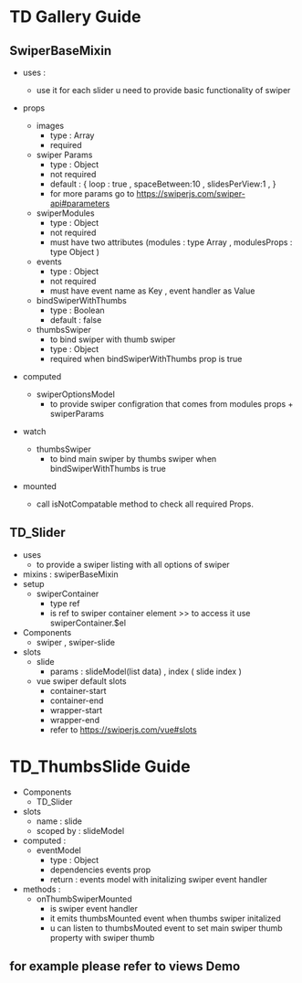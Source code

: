 # TD Gallery Guide

## SwiperBaseMixin

- uses :
  - use it for each slider u need to provide basic functionality of swiper

- props
  - images
    - type : Array
    - required
  - swiper Params
    - type : Object
    - not required
    - default : {
          loop : true ,
          spaceBetween:10 ,
          slidesPerView:1 ,
          }
    - for more params go to <https://swiperjs.com/swiper-api#parameters>
  - swiperModules
    - type : Object
    - not required
    - must have two attributes (modules : type Array , modulesProps : type Object )
  - events
    - type : Object
    - not required
    - must have event name as Key , event handler as Value
  - bindSwiperWithThumbs
    - type : Boolean
    - default : false
  - thumbsSwiper
    - to bind swiper with thumb swiper
    - type : Object
    - required when bindSwiperWithThumbs prop is true

- computed
  - swiperOptionsModel
    - to provide swiper configration that comes from modules props + swiperParams

- watch
  - thumbsSwiper
    - to bind main swiper by  thumbs swiper when  bindSwiperWithThumbs is true

- mounted
  - call isNotCompatable method to check all required Props.

## TD_Slider
- uses
  - to provide a swiper listing with all options of swiper 
- mixins : swiperBaseMixin
- setup
  - swiperContainer
    - type ref
    - is ref to swiper container element >> to access it use swiperContainer.$el
- Components
  - swiper , swiper-slide
- slots
  - slide
    - params : slideModel(list data) , index ( slide index )
  - vue swiper default slots
    - container-start
    - container-end
    - wrapper-start
    - wrapper-end
    - refer to <https://swiperjs.com/vue#slots>



# TD_ThumbsSlide Guide

- Components
  - TD_Slider
- slots
  - name : slide
  - scoped by : slideModel
- computed :
  - eventModel
    - type : Object
    - dependencies events prop
    - return : events model with initalizing swiper event handler
- methods :
  - onThumbSwiperMounted
    - is swiper event handler
    - it emits thumbsMounted event  when thumbs swiper initalized
    - u can listen to thumbsMouted event to set main swiper thumb property with swiper thumb

## for example please refer to views Demo
